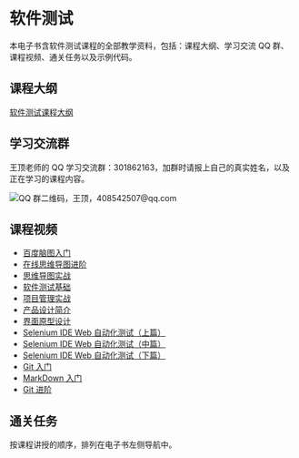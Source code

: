 # 软件测试

本电子书含软件测试课程的全部教学资料，包括：课程大纲、学习交流 QQ 群、课程视频、通关任务以及示例代码。

## 课程大纲

[软件测试课程大纲](http://naotu.baidu.com/file/97f6e3800b3e05dc5d6b8f77f569ac13?token=a91496347dcbadba)

## 学习交流群

王顶老师的 QQ 学习交流群：301862163，加群时请报上自己的真实姓名，以及正在学习的课程内容。

![QQ 群二维码，王顶，408542507@qq.com](https://cdn.jsdelivr.net/gh/wangding/sample@master/images/student-group.png)

## 课程视频

- [百度脑图入门](https://ke.qq.com/course/231603)
- [在线思维导图进阶](https://ke.qq.com/course/232900)
- [思维导图实战](https://edu.51cto.com/course/19391.html)
- [软件测试基础](https://edu.51cto.com/course/1026.html)
- [项目管理实战](https://edu.51cto.com/course/1055.html)
- [产品设计简介](https://ke.qq.com/course/234708)
- [界面原型设计](https://ke.qq.com/course/234713)
- [Selenium IDE Web 自动化测试（上篇）](https://ke.qq.com/course/232231)
- [Selenium IDE Web 自动化测试（中篇）](https://ke.qq.com/course/232657)
- [Selenium IDE Web 自动化测试（下篇）](https://ke.qq.com/course/232711)
- [Git 入门](https://ke.qq.com/course/225248)
- [MarkDown 入门](https://ke.qq.com/course/225259)
- [Git 进阶](https://ke.qq.com/course/226116)

## 通关任务

按课程讲授的顺序，排列在电子书左侧导航中。
